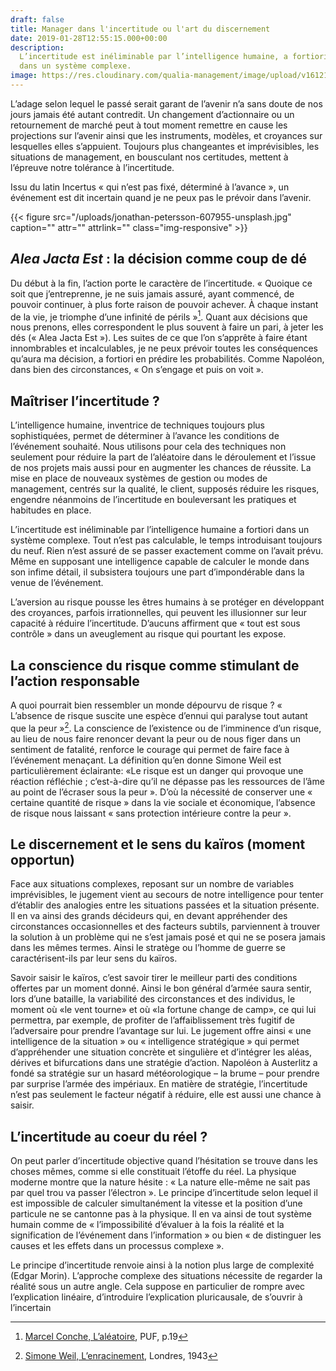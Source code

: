 ```yaml
---
draft: false
title: Manager dans l'incertitude ou l'art du discernement
date: 2019-01-28T12:55:15.000+00:00
description:
  L’incertitude est inéliminable par l’intelligence humaine, a fortiori
  dans un système complexe.
image: https://res.cloudinary.com/qualia-management/image/upload/v1612185218/tdf/jonathan-petersson-607955-unsplash_uaijni.jpg
---
```


L’adage selon lequel le passé serait garant de l’avenir n’a sans doute de nos jours jamais été autant contredit. Un changement d’actionnaire ou un retournement de marché peut à tout moment remettre en cause les projections sur l’avenir ainsi que les instruments, modèles, et croyances sur lesquelles elles s’appuient. Toujours plus changeantes et imprévisibles, les situations de management, en bousculant nos certitudes, mettent à l’épreuve notre tolérance à l’incertitude.

Issu du latin Incertus « qui n’est pas fixé, déterminé à l’avance », un événement est dit incertain quand je ne peux pas le prévoir dans l’avenir.

{{< figure src="/uploads/jonathan-petersson-607955-unsplash.jpg" caption="" attr="" attrlink="" class="img-responsive" >}}

## _Alea Jacta Est_ : la décision comme coup de dé

Du début à la fin, l’action porte le caractère de l’incertitude. « Quoique ce soit que j’entreprenne, je ne suis jamais assuré, ayant commencé, de pouvoir continuer, à plus forte raison de pouvoir achever. À chaque instant de la vie, je triomphe d’une infinité de périls »[^1]. Quant aux décisions que nous prenons, elles correspondent le plus souvent à faire un pari, à jeter les dés (« Alea Jacta Est »). Les suites de ce que l’on s’apprête à faire étant innombrables et incalculables, je ne peux prévoir toutes les conséquences qu’aura ma décision, a fortiori en prédire les probabilités. Comme Napoléon, dans bien des circonstances, « On s’engage et puis on voit ».

## Maîtriser l’incertitude ?

L’intelligence humaine, inventrice de techniques toujours plus sophistiquées, permet de déterminer à l’avance les conditions de l’événement souhaité. Nous utilisons pour cela des techniques non seulement pour réduire la part de l’aléatoire dans le déroulement et l’issue de nos projets mais aussi pour en augmenter les chances de réussite. La mise en place de nouveaux systèmes de gestion ou modes de management, centrés sur la qualité, le client, supposés réduire les risques, engendre néanmoins de l’incertitude en bouleversant les pratiques et habitudes en place.

L’incertitude est inéliminable par l’intelligence humaine a fortiori dans un système complexe. Tout n’est pas calculable, le temps introduisant toujours du neuf. Rien n’est assuré de se passer exactement comme on l’avait prévu. Même en supposant une intelligence capable de calculer le monde dans son infime détail, il subsistera toujours une part d’impondérable dans la venue de l’événement.

L’aversion au risque pousse les êtres humains à se protéger en développant des croyances, parfois irrationnelles, qui peuvent les illusionner sur leur capacité à réduire l’incertitude. D’aucuns affirment que « tout est sous contrôle » dans un aveuglement au risque qui pourtant les expose.

## La conscience du risque comme stimulant de l’action responsable

A quoi pourrait bien ressembler un monde dépourvu de risque ? « L’absence de risque suscite une espèce d’ennui qui paralyse tout autant que la peur »[^2]. La conscience de l’existence ou de l’imminence d’un risque, au lieu de nous faire renoncer devant la peur ou de nous figer dans un sentiment de fatalité, renforce le courage qui permet de faire face à l’événement menaçant. La définition qu’en donne Simone Weil est particulièrement éclairante: «Le risque est un danger qui provoque une réaction réfléchie ; c’est-à-dire qu’il ne dépasse pas les ressources de l’âme au point de l’écraser sous la peur ». D’où la nécessité de conserver une « certaine quantité de risque » dans la vie sociale et économique, l’absence de risque nous laissant « sans protection intérieure contre la peur ».

## Le discernement et le sens du kaïros (moment opportun)

Face aux situations complexes, reposant sur un nombre de variables
imprévisibles, le jugement vient au secours de notre intelligence pour tenter
d’établir des analogies entre les situations passées et la situation présente.
Il en va ainsi des grands décideurs qui, en devant appréhender des circonstances
occasionnelles et des facteurs subtils, parviennent à trouver la solution à un
problème qui ne s’est jamais posé et qui ne se posera jamais dans les mêmes
termes. Ainsi le stratège ou l’homme de guerre se caractérisent-ils par leur
sens du kaïros.

Savoir saisir le kaïros, c’est savoir tirer le meilleur parti des conditions
offertes par un moment donné. Ainsi le bon général d’armée saura sentir, lors
d’une bataille, la variabilité des circonstances et des individus, le moment où
«le vent tourne» et où «la fortune change de camp», ce qui lui permettra, par
exemple, de profiter de l’affaiblissement très fugitif de l’adversaire pour
prendre l’avantage sur lui. Le jugement offre ainsi « une intelligence de la
situation » ou « intelligence stratégique » qui permet d’appréhender une
situation concrète et singulière et d’intégrer les aléas, dérives et
bifurcations dans une stratégie d’action. Napoléon à Austerlitz a fondé sa
stratégie sur un hasard météorologique – la brume – pour prendre par surprise
l’armée des impériaux. En matière de stratégie, l’incertitude n’est pas
seulement le facteur négatif à réduire, elle est aussi une chance à saisir.

## L’incertitude au coeur du réel ?

On peut parler d’incertitude objective quand l’hésitation se trouve dans les
choses mêmes, comme si elle constituait l’étoffe du réel. La physique moderne
montre que la nature hésite : « La nature elle-même ne sait pas par quel trou va
passer l’électron ». Le principe d’incertitude selon lequel il est impossible de
calculer simultanément la vitesse et la position d’une particule ne se cantonne
pas à la physique. Il en va ainsi de tout système humain comme de «
l’impossibilité d’évaluer à la fois la réalité et la signification de
l’événement dans l’information » ou bien « de distinguer les causes et les
effets dans un processus complexe ».

Le principe d’incertitude renvoie ainsi à la notion plus large de complexité
(Edgar Morin). L’approche complexe des situations nécessite de regarder la
réalité sous un autre angle. Cela suppose en particulier de rompre avec
l’explication linéaire, d’introduire l’explication pluricausale, de s’ouvrir à
l’incertain

[^1]: [Marcel Conche, L’aléatoire](https://www.lesbelleslettres.com/livre/2609-l-aleatoire), PUF, p.19
[^2]: [Simone Weil, L’enracinement](http://www.gallimard.fr/Catalogue/GALLIMARD/Folio/Folio-essais/L-enracinement), Londres, 1943
